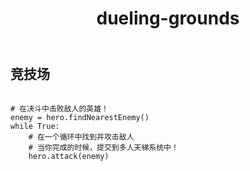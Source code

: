 ﻿---
layout: default
title: dueling-grounds
---
## 竞技场
```

# 在决斗中击败敌人的英雄！
enemy = hero.findNearestEnemy()
while True:
    # 在一个循环中找到并攻击敌人
    # 当你完成的时候，提交到多人天梯系统中！
    hero.attack(enemy)

```
